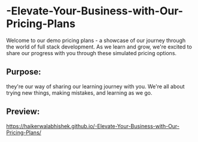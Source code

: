 # -Elevate-Your-Business-with-Our-Pricing-Plans
Welcome to our demo pricing plans - a showcase of our journey through the world of full stack development. As we learn and grow, we're excited to share our progress with you through these simulated pricing options.

## Purpose:
they're our way of sharing our learning journey with you. We're all about trying new things, making mistakes, and learning as we go. 

## Preview:
https://haikerwalabhishek.github.io/-Elevate-Your-Business-with-Our-Pricing-Plans/
